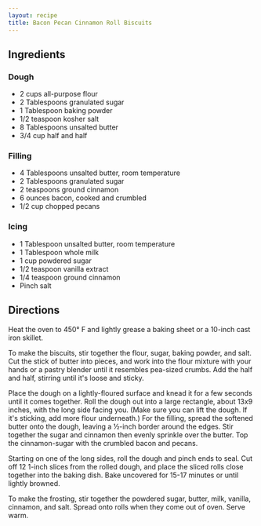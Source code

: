 ```yaml
---
layout: recipe
title: Bacon Pecan Cinnamon Roll Biscuits
---
```


## Ingredients


### Dough

* 2 cups all-purpose flour
* 2 Tablespoons granulated sugar
* 1 Tablespoon baking powder
* 1/2 teaspoon kosher salt
* 8 Tablespoons unsalted butter
* 3/4 cup half and half

### Filling

* 4 Tablespoons unsalted butter, room temperature
* 2 Tablespoons granulated sugar
* 2 teaspoons ground cinnamon
* 6 ounces bacon, cooked and crumbled
* 1/2 cup chopped pecans

### Icing

* 1 Tablespoon unsalted butter, room temperature
* 1 Tablespoon whole milk
* 1 cup powdered sugar
* 1/2 teaspoon vanilla extract
* 1/4 teaspoon ground cinnamon
* Pinch salt

## Directions

Heat the oven to 450° F and lightly grease a baking sheet or a 10-inch
cast iron skillet.

To make the biscuits, stir together the flour, sugar, baking powder, and
salt. Cut the stick of butter into pieces, and work into the flour
mixture with your hands or a pastry blender until it resembles pea-sized
crumbs. Add the half and half, stirring until it's loose and sticky.

Place the dough on a lightly-floured surface and knead it for a few
seconds until it comes together. Roll the dough out into a large
rectangle, about 13x9 inches, with the long side facing you. (Make sure
you can lift the dough. If it's sticking, add more flour underneath.)
For the filling, spread the softened butter onto the dough, leaving a
½-inch border around the edges. Stir together the sugar and cinnamon
then evenly sprinkle over the butter. Top the cinnamon-sugar with the
crumbled bacon and pecans.

Starting on one of the long sides, roll the dough and pinch ends to
seal. Cut off 12 1-inch slices from the rolled dough, and place the
sliced rolls close together into the baking dish. Bake uncovered for
15-17 minutes or until lightly browned.

To make the frosting, stir together the powdered sugar, butter, milk,
vanilla, cinnamon, and salt. Spread onto rolls when they come out of
oven. Serve warm.
